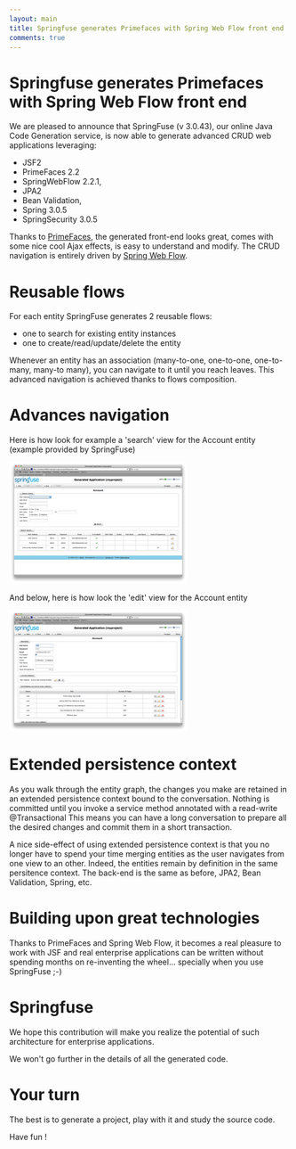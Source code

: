 ```yaml
---
layout: main
title: Springfuse generates Primefaces with Spring Web Flow front end
comments: true
---
```


# Springfuse generates Primefaces with Spring Web Flow front end

We are pleased to announce that SpringFuse (v 3.0.43), our online Java Code Generation service, is now able to generate advanced CRUD web applications leveraging:

* JSF2
* PrimeFaces 2.2
* SpringWebFlow 2.2.1,
* JPA2
* Bean Validation,
* Spring 3.0.5
* SpringSecurity 3.0.5

Thanks to <a href="http://www.primefaces.org/showcase">PrimeFaces</a>, the generated front-end looks great, comes with some nice cool Ajax effects, is easy to understand and modify.
The CRUD navigation is entirely driven by <a href="http://static.springsource.org/spring-webflow/docs/2.2.x/reference/htmlsingle/spring-webflow-reference.html">Spring Web Flow</a>.

# Reusable flows

For each entity SpringFuse generates 2 reusable flows:

* one to search for existing entity instances
* one to create/read/update/delete the entity

Whenever an entity has an association (many-to-one, one-to-one, one-to-many, many-to many), you can navigate to it until you reach leaves. 
This advanced navigation is achieved thanks to flows composition.

# Advances navigation

Here is how look for example a 'search' view for the Account entity (example provided by SpringFuse)

<a href="/images/blog/2011-02-04/springfuse-primefaces-webflow-search.png" class="screen" title="Ajax navigation" rel="group"><img src="/images/blog/2011-02-04/springfuse-primefaces-webflow-search-min.png" /></a>

And below, here is how look the 'edit' view for the Account entity

<a href="/images/blog/2011-02-04/springfuse-primefaces-webflow-edit.png" class="screen" title="Ajax navigation" rel="group"><img src="/images/blog/2011-02-04/springfuse-primefaces-webflow-edit-min.png" /></a>

# Extended persistence context

As you walk through the entity graph, the changes you make are retained in an extended persistence context bound to the conversation. 
Nothing is committed until you invoke a service method annotated with a read-write @Transactional
This means you can have a long conversation to prepare all the desired changes and commit them in a short transaction. 

A nice side-effect of using extended persistence context is that you no longer have to spend your time merging entities as the user navigates from one view to an other. Indeed, the entities remain by definition in the same persitence context.
The back-end is the same as before, JPA2, Bean Validation, Spring, etc. 

# Building upon great technologies

Thanks to PrimeFaces and Spring Web Flow, it becomes a real pleasure to work with JSF and real enterprise applications can be written without spending months on re-inventing the wheel... specially when you use SpringFuse ;-) 

# Springfuse

We hope this contribution will make you realize the potential of such architecture for enterprise applications. 

We won't go further in the details of all the generated code. 

# Your turn

The best is to generate a project, play with it and study the source code. 

Have fun !